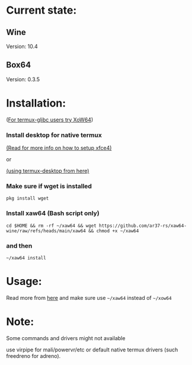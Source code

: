 # Current state:
## Wine
Version: 10.4

## Box64
Version: 0.3.5

# Installation:
([For termux-glibc users try XoW64](https://github.com/ar37-rs/xow64-wine))
### Install desktop for native termux
[(Read for more info on how to setup xfce4)](https://github.com/ar37-rs/xfce4-termux)

or

[(using termux-desktop from here)](https://github.com/sabamdarif/termux-desktop/tree/main)

### Make sure if wget is installed
```
pkg install wget
```

### Install xaw64 (Bash script only)
```
cd $HOME && rm -rf ~/xaw64 && wget https://github.com/ar37-rs/xaw64-wine/raw/refs/heads/main/xaw64 && chmod +x ~/xaw64
```

### and then
```
~/xaw64 install
```

# Usage:
Read more from [here](https://github.com/ar37-rs/xow64-wine) and make sure use ```~/xaw64``` instead of ```~/xow64```

# Note:
Some commands and drivers might not available

use virpipe for mali/powervr/etc or default native termux drivers (such freedreno for adreno).
